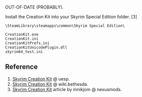 OUT-OF-DATE (PROBABLY).

Install the Creation Kit into your Skyrim Special Edition folder. [3]

```
\SteamLibrary\steamapps\common\Skyrim Special Edition\
```

```
CreationKit.exe
CreationKit.ini
CreationKitPrefs.ini
CreationKitUnicodePlugin.dll
skyrim64_test.ini
```

## Reference

1. [Skyrim Creation Kit](https://en.uesp.net/wiki/Skyrim_Mod:Creation_Kit) @ uesp.
2. [Skyrim Creation Kit](https://wiki.bethesda.net/wiki/creationkit/Skyrim/Main_Page) @ wiki.bethesda.
3. [Skyrim Creation Kit](https://www.nexusmods.com/skyrimspecialedition/articles/1039) article by mnikjom @ nexusmods.
